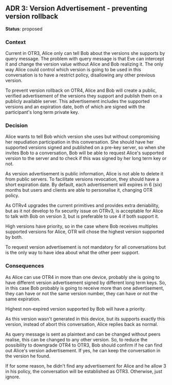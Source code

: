 ## ADR 3: Version Advertisement - preventing version rollback

**Status**: proposed

### Context
Current in OTR3, Alice only can tell Bob about the versions she supports by
query message.
The problem with query message is that Eve can intercept it and change the
version value without Alice and Bob realizing it. The only way Alice could
control which version is going to be used in this conversation is to have a
restrict policy, disallowing any other previous version.

To prevent version rollback on OTR4, Alice and Bob will create a public,
verified advertisement of the versions they support and publish them on a
publicly available server. This advertisement includes the supported versions
and an expiration date, both of which are signed with the participant's long
term private key.


### Decision
Alice wants to tell Bob which version she uses but without compromising her
repudiation participation in this conversation. She should have her supported
versions signed and published on a pre-key server, so when she invites Bob
to a conversation, Bob will be able to request Alice's supported version to
the server and to check if this was signed by her long term key or not.


As version advertisement is public information, Alice is not able to delete it
from public servers. To facilitate versions revocation, they should have a
short expiration date. By default, each advertisement will expires in 6 (six)
months but users and clients are able to personalise it, changing OTR policy.


As OTRv4 upgrades the current primitives and provides extra deniability, but as
it not develop to fix security issue on OTRv3, is acceptable for Alice to talk
with Bob on version 3, but is preferable to use 4 if both support it.


High versions have priority, so in the case where Bob receives multiples
supported versions for Alice, OTR will chose the highest version supported by
both.


To request version advertisement is not mandatory for all conversations but is
the only way to have idea about what the other peer support.

### Consequences

As Alice can use OTR4 in more than one device, probably she is going to have
different version advertisement signed by different long term keys.
So, in this case Bob probably is going to receive more than one advertisement,
they can have or not the same version number, they can have or not the same
expiration.

Highest non-expired version supported by Bob will have a priority.

As this version wasn't generated in this device, but its supports exactly this
version, instead of abort this conversation, Alice replies back as normal.

As query message is sent as plaintext and can be changed without peers realise,
this can be changed to any other version.
So, to reduce the possibility to downgrade OTR4 to OTR3, Bob should confirm if
he can find out Alice's version advertisement. If yes, he can keep the
conversation in the version he found.

If for some reason, he didn't find any advertisement for Alice and he allow 3
in his policy, the conversation will be established as OTR3. Otherwise, just
ignore.

